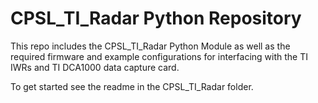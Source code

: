 # CPSL_TI_Radar Python Repository

This repo includes the CPSL_TI_Radar Python Module as well as the required firmware and example configurations for interfacing with the TI IWRs and TI DCA1000 data capture card. 

To get started see the readme in the CPSL_TI_Radar folder.